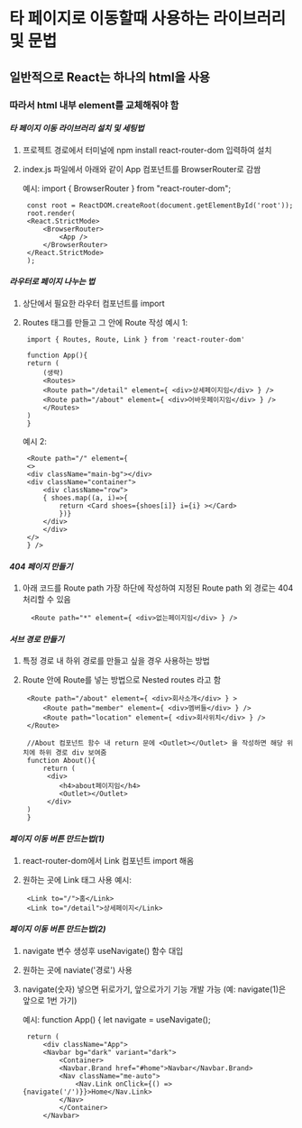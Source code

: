 # 타 페이지로 이동할때 사용하는 라이브러리 및 문법

## 일반적으로 React는 하나의 html을 사용

### 따라서 html 내부 element를 교체해줘야 함

#### *타 페이지 이동 라이브러리 설치 및 세팅법*
1. 프로젝트 경로에서 터미널에 npm install react-router-dom 입력하여 설치
2. index.js 파일에서 아래와 같이 App 컴포넌트를 BrowserRouter로 감쌈

    예시:
        import { BrowserRouter } from "react-router-dom";

        const root = ReactDOM.createRoot(document.getElementById('root'));
        root.render(
        <React.StrictMode>
            <BrowserRouter>
                <App />
            </BrowserRouter>
        </React.StrictMode>
        ); 

#### *라우터로 페이지 나누는 법*
1. 상단에서 필요한 라우터 컴포넌트를 import
2. Routes 태그를 만들고 그 안에 Route 작성
    예시 1:

        import { Routes, Route, Link } from 'react-router-dom'

        function App(){
        return (
            (생략)
            <Routes>
            <Route path="/detail" element={ <div>상세페이지임</div> } />
            <Route path="/about" element={ <div>어바웃페이지임</div> } />
            </Routes>
        )
        }

    예시 2:

        <Route path="/" element={ 
        <>
        <div className="main-bg"></div>
        <div className="container">
            <div className="row">
            { shoes.map((a, i)=>{
                return <Card shoes={shoes[i]} i={i} ></Card>
                })}
            </div>
            </div> 
        </>
        } /> 

#### *404 페이지 만들기*
1. 아래 코드를 Route path 가장 하단에 작성하여 지정된 Route path 외 경로는 404 처리할 수 있음

         <Route path="*" element={ <div>없는페이지임</div> } />

#### *서브 경로 만들기*
1. 특정 경로 내 하위 경로를 만들고 싶을 경우 사용하는 방법
2. Route 안에 Route를 넣는 방법으로 Nested routes 라고 함

        <Route path="/about" element={ <div>회사소개</div> } >  
            <Route path="member" element={ <div>멤버들</div> } />
            <Route path="location" element={ <div>회사위치</div> } />
        </Route>

        //About 컴포넌트 함수 내 return 문에 <Outlet></Outlet> 을 작성하면 해당 위치에 하위 경로 div 보여줌
        function About(){
            return (
             <div>
                <h4>about페이지임</h4>
                <Outlet></Outlet>
             </div>
        )
        }

#### *페이지 이동 버튼 만드는법(1)*
1. react-router-dom에서 Link 컴포넌트 import 해옴
2. 원하는 곳에 Link 태그 사용
    예시:

        <Link to="/">홈</Link>
        <Link to="/detail">상세페이지</Link>

#### *페이지 이동 버튼 만드는법(2)*
1. navigate 변수 생성후 useNavigate() 함수 대입
2. 원하는 곳에 naviate('경로') 사용
3. navigate(숫자) 넣으면 뒤로가기, 앞으로가기 기능 개발 가능 (예: navigate(1)은 앞으로 1번 가기)

    예시:
        function App() {
        let navigate = useNavigate(); 

        return (
            <div className="App">
            <Navbar bg="dark" variant="dark">
                <Container>
                <Navbar.Brand href="#home">Navbar</Navbar.Brand>
                <Nav className="me-auto">
                    <Nav.Link onClick={() => {navigate('/')}}>Home</Nav.Link>
                </Nav>
                </Container>
            </Navbar>